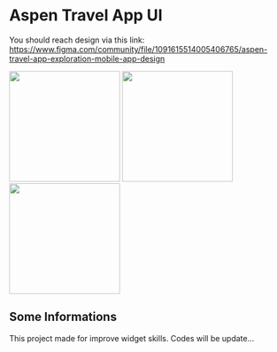 # Aspen Travel App UI

You should reach design via this link:  
https://www.figma.com/community/file/1091615514005406765/aspen-travel-app-exploration-mobile-app-design

<img src = "https://github.com/keremsaltik/Aspen-Travel-App-UI/assets/141556976/0f1dcd4b-54d1-4175-accb-f02f1451880e" width = "200">
<img src = "https://github.com/keremsaltik/Aspen-Travel-App-UI/assets/141556976/28f92de1-23f6-49a9-be33-7d42cd4e537d" width = "200"> 
<img src = "https://github.com/keremsaltik/Aspen-Travel-App-UI/assets/141556976/67cf6593-4f17-4bb1-a5f9-8f26d89d7c2f" width = "200"> 

## Some Informations

This project made for improve widget skills. 
Codes will be update...
